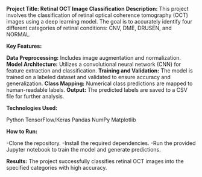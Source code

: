 **Project Title: Retinal OCT Image Classification**
**Description:**
This project involves the classification of retinal optical coherence tomography (OCT) images using a deep learning model. The goal is to accurately identify four different categories of retinal conditions: CNV, DME, DRUSEN, and NORMAL.

**Key Features:**

**Data Preprocessing:** Includes image augmentation and normalization.
**Model Architecture:** Utilizes a convolutional neural network (CNN) for feature extraction and classification.
**Training and Validation:** The model is trained on a labeled dataset and validated to ensure accuracy and generalization.
**Class Mapping:** Numerical class predictions are mapped to human-readable labels.
**Output:** The predicted labels are saved to a CSV file for further analysis.

**Technologies Used:**

Python
TensorFlow/Keras
Pandas
NumPy
Matplotlib

**How to Run:**

-Clone the repository.
-Install the required dependencies.
-Run the provided Jupyter notebook to train the model and generate predictions.

**Results:**
The project successfully classifies retinal OCT images into the specified categories with high accuracy.

